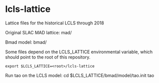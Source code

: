 # lcls-lattice

Lattice files for the historical LCLS through 2018

Original SLAC MAD lattice:
mad/

Bmad model:
bmad/

Some files depend on the LCLS_LATTICE environmental variable, which should point to the root of this repository.

`export $LCLS_LATTICE=<root>/lcls-lattice`
  
Run tao on the LCLS model:
cd $LCLS_LATTICE/bmad/model/tao.init
tao


  
  


